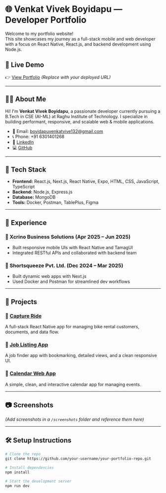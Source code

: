 # 🌐 Venkat Vivek Boyidapu — Developer Portfolio

Welcome to my portfolio website!  
This site showcases my journey as a full-stack mobile and web developer with a focus on React Native, React.js, and backend development using Node.js.

## 🔗 Live Demo

👉 [View Portfolio](https://your-portfolio-domain.com) _(Replace with your deployed URL)_

---

## 🧑‍💻 About Me

Hi! I'm **Venkat Vivek Boyidapu**, a passionate developer currently pursuing a B.Tech in CSE (AI-ML) at Raghu Institute of Technology. I specialize in building performant, responsive, and scalable web & mobile applications.

- 📧 Email: boyidapuvenkatvive132@gmail.com
- 📞 Phone: +91 6301401268
- 💼 [LinkedIn](https://linkedin.com/in/boyidapuvivek)
- 💻 [GitHub](https://github.com/boyidapuvivek)

---

## 🚀 Tech Stack

- **Frontend:** React.js, Next.js, React Native, Expo, HTML, CSS, JavaScript, TypeScript
- **Backend:** Node.js, Express.js
- **Database:** MongoDB
- **Tools:** Docker, Postman, TablePlus, Figma

---

## 💼 Experience

### 🔹 Xcrino Business Solutions (Apr 2025 – Jun 2025)

- Built responsive mobile UIs with React Native and TamagUI
- Integrated RESTful APIs and collaborated with backend team

### 🔹 Shortsqueeze Pvt. Ltd. (Dec 2024 – Mar 2025)

- Built dynamic web apps with Next.js
- Used Docker and Postman for streamlined dev workflows

---

## 📂 Projects

### 📱 [Capture Ride](https://github.com/boyidapuvivek/CaptureRide)

A full-stack React Native app for managing bike rental customers, documents, and data flow.

### 💼 [Job Listing App](https://github.com/boyidapuvivek/Jobs-Listing-App)

A job finder app with bookmarking, detailed views, and a clean responsive UI.

### 📅 [Calendar Web App](https://boyidapuvivek.github.io/calender-app/)

A simple, clean, and interactive calendar app for managing events.

---

## 📷 Screenshots

_(Add screenshots in a `/screenshots` folder and reference them here)_

---

## 🛠️ Setup Instructions

```bash
# Clone the repo
git clone https://github.com/your-username/your-portfolio-repo.git

# Install dependencies
npm install

# Start the development server
npm run dev
```
